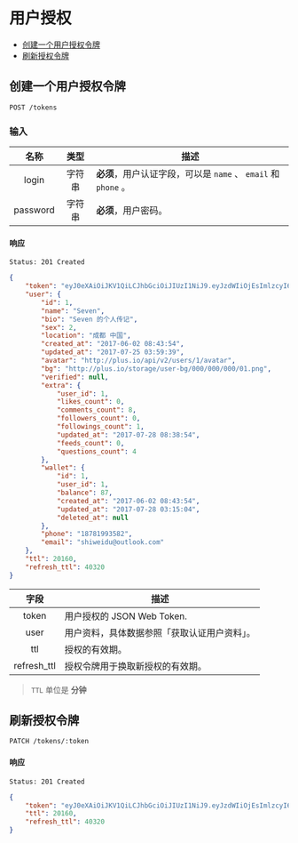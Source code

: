 # 用户授权

- [创建一个用户授权令牌](#创建一个用户授权令牌)
- [刷新授权令牌](#刷新授权令牌)

## 创建一个用户授权令牌

```
POST /tokens
```

### 输入

| 名称 | 类型 | 描述 |
|:----:|:----:|----|
| login | 字符串 | **必须**，用户认证字段，可以是 `name` 、 `email` 和 `phone` 。 |
| password | 字符串 | **必须**，用户密码。 |

#### 响应

```
Status: 201 Created
```
```json
{
    "token": "eyJ0eXAiOiJKV1QiLCJhbGciOiJIUzI1NiJ9.eyJzdWIiOjEsImlzcyI6Imh0dHA6Ly9wbHVzLmlvL2FwaS92Mi90b2tlbnMiLCJpYXQiOjE1MDEzMTQyNTIsImV4cCI6MTUwMjUyMzg1MiwibmJmIjoxNTAxMzE0MjUyLCJqdGkiOiJvU0VpdGUwTnp4Y0RTSTJQIn0.1Xga2eSZS013Baao0PO2rx6s1riL0goJIsAvU93DLgc",
    "user": {
        "id": 1,
        "name": "Seven",
        "bio": "Seven 的个人传记",
        "sex": 2,
        "location": "成都 中国",
        "created_at": "2017-06-02 08:43:54",
        "updated_at": "2017-07-25 03:59:39",
        "avatar": "http://plus.io/api/v2/users/1/avatar",
        "bg": "http://plus.io/storage/user-bg/000/000/000/01.png",
        "verified": null,
        "extra": {
            "user_id": 1,
            "likes_count": 0,
            "comments_count": 8,
            "followers_count": 0,
            "followings_count": 1,
            "updated_at": "2017-07-28 08:38:54",
            "feeds_count": 0,
            "questions_count": 4
        },
        "wallet": {
            "id": 1,
            "user_id": 1,
            "balance": 87,
            "created_at": "2017-06-02 08:43:54",
            "updated_at": "2017-07-28 03:15:04",
            "deleted_at": null
        },
        "phone": "18781993582",
        "email": "shiweidu@outlook.com"
    },
    "ttl": 20160,
    "refresh_ttl": 40320
}
```

| 字段 | 描述 |
|:----:|----|
| token | 用户授权的 JSON Web Token. |
| user | 用户资料，具体数据参照「获取认证用户资料」。 |
| ttl | 授权的有效期。 |
| refresh_ttl | 授权令牌用于换取新授权的有效期。 |

> `TTL` 单位是 **分钟**

## 刷新授权令牌

```
PATCH /tokens/:token
```

#### 响应

```
Status: 201 Created
```
```json
{
    "token": "eyJ0eXAiOiJKV1QiLCJhbGciOiJIUzI1NiJ9.eyJzdWIiOjEsImlzcyI6Imh0dHA6Ly9wbHVzLmlvL2FwaS92Mi90b2tlbnMvZXlKMGVYQWlPaUpLVjFRaUxDSmhiR2NpT2lKSVV6STFOaUo5LmV5SnpkV0lpT2pFc0ltbHpjeUk2SW1oMGRIQTZMeTl3YkhWekxtbHZMMkZ3YVM5Mk1pOTBiMnRsYm5NaUxDSnBZWFFpT2pFMU1EQXpOalUxTVRjc0ltVjRjQ0k2TVRVd01UVTNOVEV4Tnl3aWJtSm1Jam94TlRBd016WTFOVEUzTENKcWRHa2lPaUpLT1RKVlJsRlRaVm96UkRGUFVsaFRJbjAuejNkNTBXZm5lSUIyTk45N2FSWW9lSFAwUjhyN1l0STJSVmxRUEVFWElaSSIsImlhdCI6MTUwMDM2NTUxNywiZXhwIjoxNTAxNTc1MTI4LCJuYmYiOjE1MDAzNjU1MjgsImp0aSI6IkV0S3VXUWd2VHlkMnpQSXcifQ.MJt3fz0hgH7BJNa1oC-9H3BZa3vIxS2oHu5OG9g39O8",
    "ttl": 20160,
    "refresh_ttl": 40320
}
```
